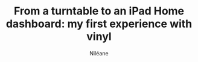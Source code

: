 ---
layout: post
title: "From a turntable to an iPad Home dashboard: my first experience with vinyl"
link: "https://www.macstories.net/stories/from-a-turntable-to-an-ipad-home-dashboard-my-first-experience-with-vinyl"
author: "Niléane"
published_date: "17/02/2025"
description: "Dans son article, Niléane raconte comment l'installation d'un tourne-disque inutilisé a conduit à une transformation technologique de son salon. Confrontée au défi de connecter le tourne-disque à des HomePod minis dépourvus de connexion filaire, elle a utilisé un iPad Pro et l'application Quanta pour diffuser le son via AirPlay. Cette configuration a également permis à l'iPad de servir de tableau de bord pour contrôler les appareils HomeKit. Cependant, elle souligne les limitations logicielles d'Apple, notamment l'absence de support multi-utilisateur sur iPadOS, ce qui l'a obligée à créer un compte Apple dédié pour partager l'iPad en toute sécurité."
language: "en"
categories: 
   - Liens
tags: "musique apple"
og-tags: "musique apple"
permalink: /:categories/:year/:month/:day/:title/
---